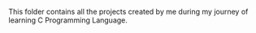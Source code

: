 This folder contains all the projects created by me during my journey of learning C Programming Language.
